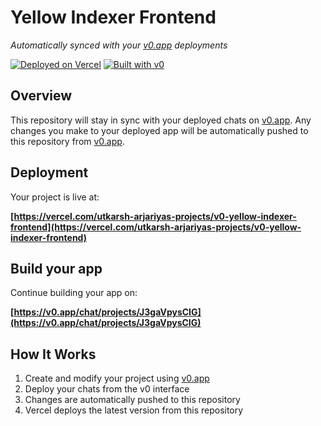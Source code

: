 # Yellow Indexer Frontend

*Automatically synced with your [v0.app](https://v0.app) deployments*

[![Deployed on Vercel](https://img.shields.io/badge/Deployed%20on-Vercel-black?style=for-the-badge&logo=vercel)](https://vercel.com/utkarsh-arjariyas-projects/v0-yellow-indexer-frontend)
[![Built with v0](https://img.shields.io/badge/Built%20with-v0.app-black?style=for-the-badge)](https://v0.app/chat/projects/J3gaVpysCIG)

## Overview

This repository will stay in sync with your deployed chats on [v0.app](https://v0.app).
Any changes you make to your deployed app will be automatically pushed to this repository from [v0.app](https://v0.app).

## Deployment

Your project is live at:

**[https://vercel.com/utkarsh-arjariyas-projects/v0-yellow-indexer-frontend](https://vercel.com/utkarsh-arjariyas-projects/v0-yellow-indexer-frontend)**

## Build your app

Continue building your app on:

**[https://v0.app/chat/projects/J3gaVpysCIG](https://v0.app/chat/projects/J3gaVpysCIG)**

## How It Works

1. Create and modify your project using [v0.app](https://v0.app)
2. Deploy your chats from the v0 interface
3. Changes are automatically pushed to this repository
4. Vercel deploys the latest version from this repository
